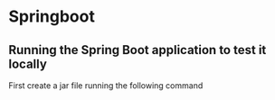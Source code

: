 # Springboot

## Running the Spring Boot application to test it locally

First create a jar file running the following command
